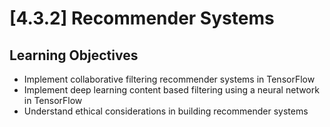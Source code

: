 # [4.3.2] Recommender Systems
## Learning Objectives
- Implement collaborative filtering recommender systems in TensorFlow
- Implement deep learning content based filtering using a neural network in TensorFlow
- Understand ethical considerations in building recommender systems
